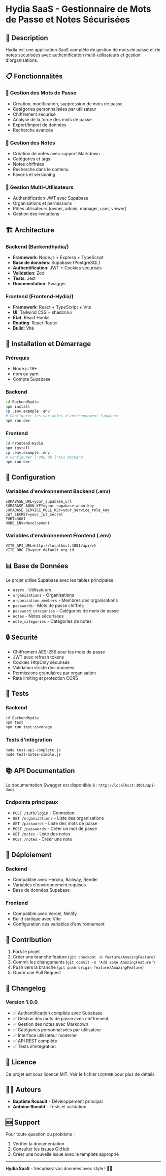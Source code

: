 # Hydia SaaS - Gestionnaire de Mots de Passe et Notes Sécurisées

## 🚀 Description

Hydia est une application SaaS complète de gestion de mots de passe et de notes sécurisées avec authentification multi-utilisateurs et gestion d'organisations.

## 📋 Fonctionnalités

### 🔐 Gestion des Mots de Passe
- Création, modification, suppression de mots de passe
- Catégories personnalisées par utilisateur
- Chiffrement sécurisé
- Analyse de la force des mots de passe
- Export/Import de données
- Recherche avancée

### 📝 Gestion des Notes
- Création de notes avec support Markdown
- Catégories et tags
- Notes chiffrées
- Recherche dans le contenu
- Favoris et versioning

### 👥 Gestion Multi-Utilisateurs
- Authentification JWT avec Supabase
- Organisations et permissions
- Rôles utilisateurs (owner, admin, manager, user, viewer)
- Gestion des invitations

## 🏗️ Architecture

### Backend (Backendhydia/)
- **Framework**: Node.js + Express + TypeScript
- **Base de données**: Supabase (PostgreSQL)
- **Authentification**: JWT + Cookies sécurisés
- **Validation**: Zod
- **Tests**: Jest
- **Documentation**: Swagger

### Frontend (Frontend-Hydia/)
- **Framework**: React + TypeScript + Vite
- **UI**: Tailwind CSS + shadcn/ui
- **État**: React Hooks
- **Routing**: React Router
- **Build**: Vite

## 🚀 Installation et Démarrage

### Prérequis
- Node.js 18+
- npm ou yarn
- Compte Supabase

### Backend
```bash
cd Backendhydia
npm install
cp .env.example .env
# Configurer les variables d'environnement Supabase
npm run dev
```

### Frontend
```bash
cd Frontend-Hydia
npm install
cp .env.example .env
# Configurer l'URL de l'API backend
npm run dev
```

## 🔧 Configuration

### Variables d'environnement Backend (.env)
```env
SUPABASE_URL=your_supabase_url
SUPABASE_ANON_KEY=your_supabase_anon_key
SUPABASE_SERVICE_ROLE_KEY=your_service_role_key
JWT_SECRET=your_jwt_secret
PORT=3001
NODE_ENV=development
```

### Variables d'environnement Frontend (.env)
```env
VITE_API_URL=http://localhost:3001/api/v1
VITE_ORG_ID=your_default_org_id
```

## 📊 Base de Données

Le projet utilise Supabase avec les tables principales :
- `users` - Utilisateurs
- `organizations` - Organisations
- `organization_members` - Membres des organisations
- `passwords` - Mots de passe chiffrés
- `password_categories` - Catégories de mots de passe
- `notes` - Notes sécurisées
- `note_categories` - Catégories de notes

## 🔒 Sécurité

- Chiffrement AES-256 pour les mots de passe
- JWT avec refresh tokens
- Cookies HttpOnly sécurisés
- Validation stricte des données
- Permissions granulaires par organisation
- Rate limiting et protection CORS

## 🧪 Tests

### Backend
```bash
cd Backendhydia
npm test
npm run test:coverage
```

### Tests d'intégration
```bash
node test-api-complete.js
node test-notes-simple.js
```

## 📚 API Documentation

La documentation Swagger est disponible à : `http://localhost:3001/api-docs`

### Endpoints principaux
- `POST /auth/login` - Connexion
- `GET /organizations` - Liste des organisations
- `GET /passwords` - Liste des mots de passe
- `POST /passwords` - Créer un mot de passe
- `GET /notes` - Liste des notes
- `POST /notes` - Créer une note

## 🚀 Déploiement

### Backend
- Compatible avec Heroku, Railway, Render
- Variables d'environnement requises
- Base de données Supabase

### Frontend
- Compatible avec Vercel, Netlify
- Build statique avec Vite
- Configuration des variables d'environnement

## 🤝 Contribution

1. Fork le projet
2. Créer une branche feature (`git checkout -b feature/AmazingFeature`)
3. Commit les changements (`git commit -m 'Add some AmazingFeature'`)
4. Push vers la branche (`git push origin feature/AmazingFeature`)
5. Ouvrir une Pull Request

## 📝 Changelog

### Version 1.0.0
- ✅ Authentification complète avec Supabase
- ✅ Gestion des mots de passe avec chiffrement
- ✅ Gestion des notes avec Markdown
- ✅ Catégories personnalisées par utilisateur
- ✅ Interface utilisateur moderne
- ✅ API REST complète
- ✅ Tests d'intégration

## 📄 Licence

Ce projet est sous licence MIT. Voir le fichier `LICENSE` pour plus de détails.

## 👨‍💻 Auteurs

- **Baptiste Rouault** - Développement principal
- **Antoine Ronold** - Tests et validation

## 🆘 Support

Pour toute question ou problème :
1. Vérifier la documentation
2. Consulter les issues GitHub
3. Créer une nouvelle issue avec le template approprié

---

**Hydia SaaS** - Sécurisez vos données avec style ! 🔐✨
